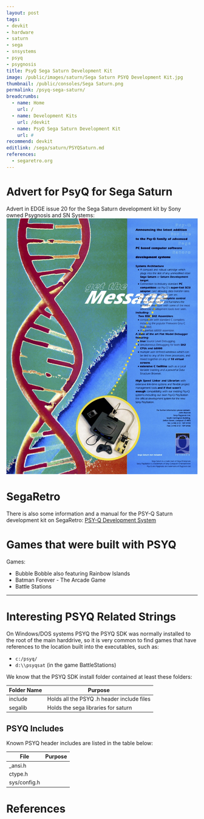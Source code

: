 ```yaml
---
layout: post
tags:
- devkit
- hardware
- saturn
- sega
- snsystems
- psyq
- psygnosis
title: PsyQ Sega Saturn Development Kit
image: /public/images/saturn/Sega Saturn PSYQ Development Kit.jpg
thumbnail: /public/consoles/Sega Saturn.png
permalink: /psyq-sega-saturn/
breadcrumbs:
  - name: Home
    url: /
  - name: Development Kits
    url: /devkit
  - name: PsyQ Sega Saturn Development Kit
    url: #
recommend: devkit
editlink: /sega/saturn/PSYQSaturn.md
references:
  - segaretro.org
---
```


# Advert for PsyQ for Sega Saturn
Advert in EDGE issue 20 for the Sega Saturn development kit by Sony owned Psygnosis and SN Systems:
<img src="/public/magazine/PsyQ.Saturn.EDGE.N020.1995.05.jpg" />

# SegaRetro
There is also some information and a manual for the PSY-Q Saturn development kit on SegaRetro: [PSY-Q Development System](https://segaretro.org/PSY-Q_Development_System)

# Games that were built with PSYQ

Games:
* Bubble Bobble also featuring Rainbow Islands
* Batman Forever - The Arcade Game
* Battle Stations

---
# Interesting PSYQ Related Strings


On Windows/DOS systems PSYQ the PSYQ SDK was normally installed to the root of the main harddrive, so it is very common to find games that have references to the location built into the executables, such as:
* `c:/psyq/`
* `d:\\psyqsat` (in the game BattleStations)

We know that the PSYQ SDK install folder contained at least these folders:

Folder Name | Purpose
---|---
include | Holds all the PSYQ .h header include files
segalib | Holds the sega libraries for saturn


## PSYQ Includes
Known PSYQ header includes are listed in the table below:

File | Purpose
---|---
_ansi.h | 
ctype.h |
sys/config.h | 


# References
[^1]: [Sega Saturn PSY-Q Development Kit (PSYGNOSIS)](http://www.psygnosis.org/history/SATURNPSYQ/)
